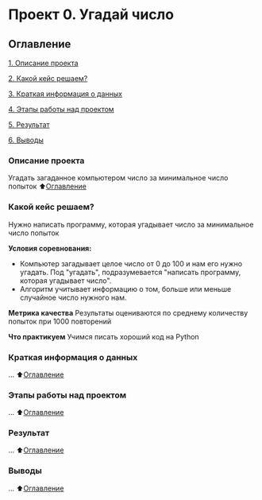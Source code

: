 # Проект 0. Угадай число

## Оглавление
[1. Описание проекта](https://github.com/GalinaShekhovtsova/data_analyst/blob/main/project_0/readme.md#Описание-проекта)

[2. Какой кейс решаем?](https://github.com/GalinaShekhovtsova/data_analyst/blob/main/project_0/readme.md#Какой-кейс-решаем)

[3. Краткая информация о данных](https://github.com/GalinaShekhovtsova/data_analyst/blob/main/project_0/readme.md#Краткая-информация-о-данных)

[4. Этапы работы над проектом](https://github.com/GalinaShekhovtsova/data_analyst/blob/main/project_0/readme.md#Этапы-работы-над-проектом)

[5. Результат](https://github.com/GalinaShekhovtsova/data_analyst/blob/main/project_0/readme.md#Результат)

[6. Выводы](https://github.com/GalinaShekhovtsova/data_analyst/blob/main/project_0/readme.md#Выводы)



### Описание проекта
Угадать загаданное компьютером число за минимальное число попыток
:arrow_up:[Оглавление](https://github.com/GalinaShekhovtsova/data_analyst/blob/main/project_0/readme.md#Оглавление)



### Какой кейс решаем?
Нужно написать программу, которая угадывает число за минимальное число попыток

**Условия соревнования:**
- Компьютер загадывает целое число от 0 до 100 и нам его нужно угадать. Под "угадать", подразумевается "написать программу, которая угадывает число".
- Алгоритм учитывает информацию о том, больше или меньше случайное число нужного нам.

**Метрика качества**
Результаты оцениваются по среднему количеству попыток при 1000 повторений

**Что практикуем**
Учимся писать хороший код на Python



### Краткая информация о данных
...
:arrow_up:[Оглавление](https://github.com/GalinaShekhovtsova/data_analyst/blob/main/project_0/readme.md#Оглавление)



### Этапы работы над проектом
...
:arrow_up:[Оглавление](https://github.com/GalinaShekhovtsova/data_analyst/blob/main/project_0/readme.md#Оглавление)



### Результат
...
:arrow_up:[Оглавление](https://github.com/GalinaShekhovtsova/data_analyst/blob/main/project_0/readme.md#Оглавление)



### Выводы
...
:arrow_up:[Оглавление](https://github.com/GalinaShekhovtsova/data_analyst/blob/main/project_0/readme.md#Оглавление)


